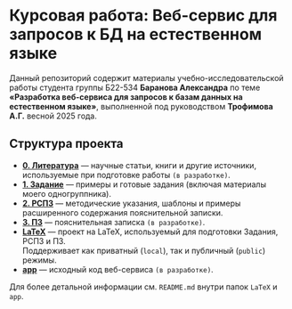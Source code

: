 # Курсовая работа: Веб-сервис для запросов к БД на естественном языке

Данный репозиторий содержит материалы учебно-исследовательской работы студента группы Б22-534 **Баранова Александра** по теме  
**«Разработка веб-сервиса для запросов к базам данных на естественном языке»**, выполненной под руководством **Трофимова А.Г.** весной 2025 года.

## Структура проекта

- **[0. Литература](./0.%20Литература/)** — научные статьи, книги и другие источники, используемые при подготовке работы `(в разработке)`.
- **[1. Задание](./1.%20Задание/)** — примеры и готовые задания (включая материалы моего одногруппника).
- **[2. РСПЗ](./2.%20РСПЗ/)** — методические указания, шаблоны и примеры расширенного содержания пояснительной записки.
- **[3. ПЗ](./3.%20ПЗ/)** — пояснительная записка `(в разработке)`.
- **[LaTeX](./LaTeX/)** — проект на LaTeX, используемый для подготовки Задания, РСПЗ и ПЗ.  
  Поддерживает как приватный (`local`), так и публичный (`public`) режимы.
- **[app](./app/)** — исходный код веб-сервиса `(в разработке)`.

Для более детальной информации см. `README.md` внутри папок `LaTeX` и `app`.